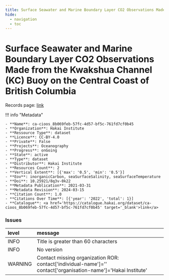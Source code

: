 ```yaml
---
title: Surface Seawater and Marine Boundary Layer CO2 Observations Made from the Kwakshua Channel (KC) Buoy on the Central Coast of British Columbia
hide:
  - navigation
  - toc
---
```


# Surface Seawater and Marine Boundary Layer CO2 Observations Made from the Kwakshua Channel (KC) Buoy on the Central Coast of British Columbia

Records page: <a href='https://catalogue.hakai.org/dataset/ca-cioos_8b069feb-57fc-4d57-bf5c-761fd7cf0b45' target='_blank'>link</a>

<div id='map'></div>

!!! info "Metadata"
    
    - **Name**: ca-cioos_8b069feb-57fc-4d57-bf5c-761fd7cf0b45 
    - **Organization**: Hakai Institute 
    - **Ressource Type**: dataset 
    - **Licence**: CC-BY-4.0 
    - **Private**: False 
    - **Projects**: Oceanography 
    - **Progress**: onGoing 
    - **State**: active 
    - **Type**: dataset 
    - **Distributor**: Hakai Institute 
    - **Resources Count**: 2 
    - **Vertical Extent**: [{'max': '0.5', 'min': '0.5'}] 
    - **Eov**: inorganicCarbon, seaSurfaceSalinity, seaSurfaceTemperature 
    - **Doi**: 10.25921/8q3v-0k22 
    - **Metadata Publication**: 2021-03-31 
    - **Metadata Revision**: 2024-03-15 
    - **Citation Count**: 1.0 
    - **Citations Over Time**: [{'year': '2022', 'total': 1}] 
    - **Catalogue**: <a href='https://catalogue.hakai.org/dataset/ca-cioos_8b069feb-57fc-4d57-bf5c-761fd7cf0b45' target='_blank'>link</a> 

### Issues

| level   | message                                                                                                         |
|:--------|:----------------------------------------------------------------------------------------------------------------|
| INFO    | Title is greater than 60 characters                                                                             |
| INFO    | No version                                                                                                      |
| WARNING | Contact missing organization ROR:  contact['individual-name']='' contact['organisation-name']='Hakai Institute' |

<script>
   document.addEventListener("DOMContentLoaded", function() {
    var map = L.map('map').setView([51.505, -125.09], 5);
    L.tileLayer('https://tile.openstreetmap.org/{z}/{x}/{y}.png', {
        maxZoom: 19,
        attribution: '&copy; <a href="http://www.openstreetmap.org/copyright">OpenStreetMap</a>'
    }).addTo(map);
    var geojsonFeature = {
        "type": "Feature",
        "properties": {
            "name" : "Surface Seawater and Marine Boundary Layer CO2 Observations Made from the Kwakshua Channel (KC) Buoy on the Central Coast of British Columbia"
        },
        "geometry": {'type': 'Point', 'coordinates': [-127.9697, 51.6507]}
    }
    L.geoJSON(geojsonFeature).addTo(map);
   })
</script>